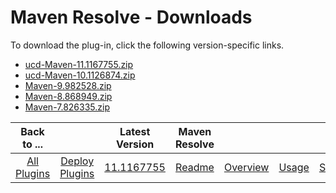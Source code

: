 
# Maven Resolve - Downloads

To download the plug-in, click the following version-specific links.

- [ucd-Maven-11.1167755.zip](https://raw.githubusercontent.com/UrbanCode/IBM-UCD-PLUGINS/main/files/Maven/ucd-Maven-11.1167755.zip)
- [ucd-Maven-10.1126874.zip](https://raw.githubusercontent.com/UrbanCode/IBM-UCD-PLUGINS/main/files/Maven/ucd-Maven-10.1126874.zip)
- [Maven-9.982528.zip](https://raw.githubusercontent.com/UrbanCode/IBM-UCD-PLUGINS/main/files/Maven/Maven-9.982528.zip)
- [Maven-8.868949.zip](https://raw.githubusercontent.com/UrbanCode/IBM-UCD-PLUGINS/main/files/Maven/Maven-8.868949.zip)
- [Maven-7.826335.zip](https://raw.githubusercontent.com/UrbanCode/IBM-UCD-PLUGINS/main/files/Maven/Maven-7.826335.zip)

|Back to ...||Latest Version|Maven Resolve ||||
| :---: | :---: | :---: | :---: | :---: | :---: | :---: |
|[All Plugins](../../index.md)|[Deploy Plugins](../README.md)|[11.1167755](https://raw.githubusercontent.com/UrbanCode/IBM-UCD-PLUGINS/main/files/Maven/ucd-Maven-11.1167755.zip)|[Readme](README.md)|[Overview](overview.md)|[Usage](usage.md)|[Steps](steps.md)|
